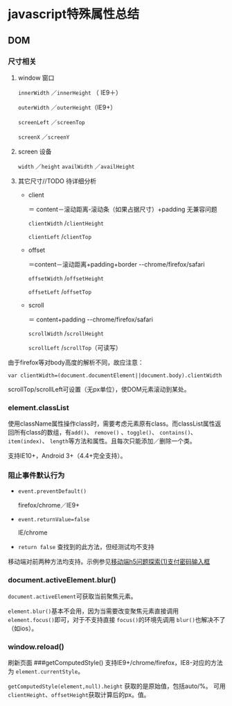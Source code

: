# javascript特殊属性总结
## DOM
### 尺寸相关
1. window 窗口

	`innerWidth` ／`innerHeight`  （ IE9＋）
	
	`outerWidth` ／`outerHeight`（IE9+）
	
	`screenLeft` ／`screenTop`
	
	`screenX` ／`screenY`
2. screen 设备
	
	`width` ／`height`
	`availWidth` ／`availHeight`
3.  其它尺寸//TODO 待详细分析
	- client
		
		＝ content－滚动距离-滚动条（如果占据尺寸）+padding 无兼容问题
		
		`clientWidth` /`clientHeight` 
		
		`clientLeft` /`clientTop`
	- offset
		
		 ＝content－滚动距离+padding+border --chrome/firefox/safari
		 
		`offsetWidth` /`offsetHeight`  
		 
	 	`offsetLeft` /`offsetTop`

	- scroll
	
		＝ content+padding --chrome/firefox/safari

		`scrollWidth` /`scrollHeight` 
		    
		`scrollLeft` /`scrollTop`（可读写）
		
由于firefox等对body高度的解析不同，故应注意：

```
var clientWidth=(document.documentElement||document.body).clientWidth
```		

scrollTop/scrollLeft可设置（无px单位），使DOM元素滚动到某处。		
### element.classList
使用className属性操作class时，需要考虑元素原有class。而classList属性返回所有class的数组，有`add()`、 `remove()` 、`toggle()`、 `contains()`、 `item(index)`、 `length`等方法和属性。且每次只能添加／删除一个类。

支持IE10+，Android 3+（4.4+完全支持）。

### 阻止事件默认行为
- `event.preventDefault()`

	firefox/chrome／IE9+
- `event.returnValue=false`

	IE/chrome
- `return false`
	查找到的此方法，但经测试均不支持

移动端对前两种方法均支持。示例参见[移动端h5问题探索(1)支付密码输入框](https://github.com/JulieLee77/frontend-articles/blob/master/hybrid%20app/mobile-h5-issue1-pay-password.md)
### document.activeElement.blur()
`document.activeElement`可获取当前聚焦元素。

`element.blur()`基本不会用，因为当需要改变聚焦元素直接调用 `element.focus()`即可，对于不支持直接 `focus()`的环境先调用 `blur()`也解决不了（如ios）。
### window.reload()
刷新页面
###getComputedStyle()
支持IE9+/chrome/firefox，IE8-对应的方法为 `element.currentStyle`。

`getComputedStyle(element,null).height` 获取的是原始值，包括auto/%。 可用 `clientHeight`、`offsetHeight`获取计算后的px。值。
